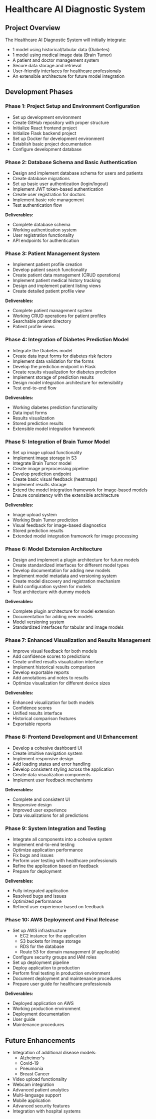 # Healthcare AI Diagnostic System

## Project Overview

The Healthcare AI Diagnostic System will initially integrate:

- 1 model using historical/tabular data (Diabetes)
- 1 model using medical image data (Brain Tumor)
- A patient and doctor management system
- Secure data storage and retrieval
- User-friendly interfaces for healthcare professionals
- An extensible architecture for future model integration

## Development Phases

### Phase 1: Project Setup and Environment Configuration

- Set up development environment
- Create GitHub repository with proper structure
- Initialize React frontend project
- Initialize Flask backend project
- Set up Docker for development environment
- Establish basic project documentation
- Configure development database

### Phase 2: Database Schema and Basic Authentication

- Design and implement database schema for users and patients
- Create database migrations
- Set up basic user authentication (login/logout)
- Implement JWT token-based authentication
- Create user registration for doctors
- Implement basic role management
- Test authentication flow

**Deliverables:**

- Complete database schema
- Working authentication system
- User registration functionality
- API endpoints for authentication

### Phase 3: Patient Management System

- Implement patient profile creation
- Develop patient search functionality
- Create patient data management (CRUD operations)
- Implement patient medical history tracking
- Design and implement patient listing views
- Create detailed patient profile view

**Deliverables:**

- Complete patient management system
- Working CRUD operations for patient profiles
- Searchable patient directory
- Patient profile views

### Phase 4: Integration of Diabetes Prediction Model

- Integrate the Diabetes model
- Create data input forms for diabetes risk factors
- Implement data validation for the forms
- Develop the prediction endpoint in Flask
- Create results visualization for diabetes prediction
- Implement storage of prediction results
- Design model integration architecture for extensibility
- Test end-to-end flow

**Deliverables:**

- Working diabetes prediction functionality
- Data input forms
- Results visualization
- Stored prediction results
- Extensible model integration framework

### Phase 5: Integration of Brain Tumor Model

- Set up image upload functionality
- Implement image storage in S3
- Integrate Brain Tumor model
- Create image preprocessing pipeline
- Develop prediction endpoint
- Create basic visual feedback (heatmaps)
- Implement results storage
- Extend the model integration framework for image-based models
- Ensure consistency with the extensible architecture

**Deliverables:**

- Image upload system
- Working Brain Tumor prediction
- Visual feedback for image-based diagnostics
- Stored prediction results
- Extended model integration framework for image processing

### Phase 6: Model Extension Architecture

- Design and implement a plugin architecture for future models
- Create standardized interfaces for different model types
- Develop documentation for adding new models
- Implement model metadata and versioning system
- Create model discovery and registration mechanism
- Build configuration system for models
- Test architecture with dummy models

**Deliverables:**

- Complete plugin architecture for model extension
- Documentation for adding new models
- Model versioning system
- Standardized interfaces for tabular and image models

### Phase 7: Enhanced Visualization and Results Management

- Improve visual feedback for both models
- Add confidence scores to predictions
- Create unified results visualization interface
- Implement historical results comparison
- Develop exportable reports
- Add annotations and notes to results
- Optimize visualization for different device sizes

**Deliverables:**

- Enhanced visualization for both models
- Confidence scores
- Unified results interface
- Historical comparison features
- Exportable reports

### Phase 8: Frontend Development and UI Enhancement

- Develop a cohesive dashboard UI
- Create intuitive navigation system
- Implement responsive design
- Add loading states and error handling
- Develop consistent styling across the application
- Create data visualization components
- Implement user feedback mechanisms

**Deliverables:**

- Complete and consistent UI
- Responsive design
- Improved user experience
- Data visualizations for all predictions

### Phase 9: System Integration and Testing

- Integrate all components into a cohesive system
- Implement end-to-end testing
- Optimize application performance
- Fix bugs and issues
- Perform user testing with healthcare professionals
- Refine the application based on feedback
- Prepare for deployment

**Deliverables:**

- Fully integrated application
- Resolved bugs and issues
- Optimized performance
- Refined user experience based on feedback

### Phase 10: AWS Deployment and Final Release

- Set up AWS infrastructure
  - EC2 instance for the application
  - S3 buckets for image storage
  - RDS for the database
  - Route 53 for domain management (if applicable)
- Configure security groups and IAM roles
- Set up deployment pipeline
- Deploy application to production
- Perform final testing in production environment
- Document deployment and maintenance procedures
- Prepare user guide for healthcare professionals

**Deliverables:**

- Deployed application on AWS
- Working production environment
- Deployment documentation
- User guide
- Maintenance procedures

## Future Enhancements

- Integration of additional disease models:
  - Alzheimer's
  - Covid-19
  - Pneumonia
  - Breast Cancer
- Video upload functionality
- Webcam integration
- Advanced patient analytics
- Multi-language support
- Mobile application
- Advanced security features
- Integration with hospital systems